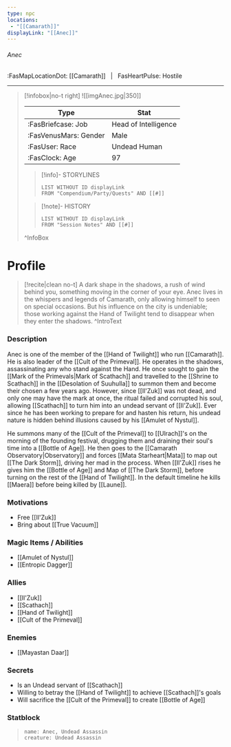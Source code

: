 ```yaml
---
type: npc
locations:
 - "[[Camarath]]"
displayLink: "[[Anec]]"
---
```

###### Anec
<span class="sub2">:FasMapLocationDot: [[Camarath]] &nbsp; | &nbsp; FasHeartPulse: Hostile </span>
___

> [!infobox|no-t right]
> ![[imgAnec.jpg|350]]
>
> | Type | Stat |
> | ---- | ---- |
> | :FasBriefcase: Job |  Head of Intelligence |
> | :FasVenusMars: Gender | Male |
> | :FasUser: Race | Undead Human |
> | :FasClock: Age | 97 |
>
>> [!info]- STORYLINES
>>```dataview
>>LIST WITHOUT ID displayLink
>>FROM "Compendium/Party/Quests" AND [[#]]
>
>>[!note]- HISTORY
>>```dataview
>>LIST WITHOUT ID displayLink
>>FROM "Session Notes" AND [[#]]
>
>^InfoBox

# Profile

> [!recite|clean no-t]
>	A dark shape in the shadows, a rush of wind behind you, something moving in the corner of your eye. Anec lives in the whispers and legends of Camarath, only allowing himself to seen on special occasions. But his influence on the city is undeniable; those working against the Hand of Twilight tend to disappear when they enter the shadows.
>^IntroText

### Description
Anec is one of the member of the [[Hand of Twilight]] who run [[Camarath]]. He is also leader of the [[Cult of the Primeval]]. He operates in the shadows, assassinating any who stand against the Hand. He once sought to gain the [[Mark of the Primevals|Mark of Scathach]] and travelled to the [[Shrine to Scathach]] in the [[Desolation of Suuhulla]] to summon them and become their chosen a few years ago. However, since [[Il'Zuk]] was not dead, and only one may have the mark at once, the ritual failed and corrupted his soul, allowing [[Scathach]] to turn him into an undead servant of [[Il'Zuk]]. Ever since he has been working to prepare for and hasten his return, his undead nature is hidden behind illusions caused by his [[Amulet of Nystul]].

He summons many of the [[Cult of the Primeval]] to [[Ulrach]]'s on the morning of the founding festival, drugging them and draining their soul's time into a [[Bottle of Age]]. He then goes to the [[Camarath Observatory|Observatory]] and forces [[Mata Starheart|Mata]] to map out [[The Dark Storm]], driving her mad in the process. When [[Il'Zuk]] rises he gives him the [[Bottle of Age]] and Map of [[The Dark Storm]], before turning on the rest of the [[Hand of Twilight]]. In the default timeline he kills [[Maera]] before being killed by [[Laune]].

### Motivations
- Free [[Il'Zuk]]
- Bring about [[True Vacuum]]

### Magic Items / Abilities
- [[Amulet of Nystul]]
- [[Entropic Dagger]]

### Allies
- [[Il'Zuk]]
- [[Scathach]]
- [[Hand of Twilight]]
- [[Cult of the Primeval]]

### Enemies
- [[Mayastan Daar]]

### Secrets
- Is an Undead servant of [[Scathach]]
- Willing to betray the [[Hand of Twilight]] to achieve [[Scathach]]'s goals
- Will sacrifice the [[Cult of the Primeval]] to create [[Bottle of Age]]

### Statblock
> ```statblock
> name: Anec, Undead Assassin
> creature: Undead Assassin
